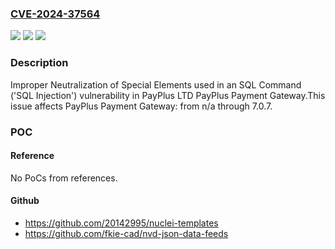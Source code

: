### [CVE-2024-37564](https://cve.mitre.org/cgi-bin/cvename.cgi?name=CVE-2024-37564)
![](https://img.shields.io/static/v1?label=Product&message=PayPlus%20Payment%20Gateway&color=blue)
![](https://img.shields.io/static/v1?label=Version&message=n%2Fa%3C%3D%207.0.7%20&color=brighgreen)
![](https://img.shields.io/static/v1?label=Vulnerability&message=CWE-89%20Improper%20Neutralization%20of%20Special%20Elements%20used%20in%20an%20SQL%20Command%20('SQL%20Injection')&color=brighgreen)

### Description

Improper Neutralization of Special Elements used in an SQL Command ('SQL Injection') vulnerability in PayPlus LTD PayPlus Payment Gateway.This issue affects PayPlus Payment Gateway: from n/a through 7.0.7.

### POC

#### Reference
No PoCs from references.

#### Github
- https://github.com/20142995/nuclei-templates
- https://github.com/fkie-cad/nvd-json-data-feeds

